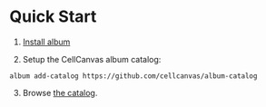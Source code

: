# Quick Start

1. [Install album](https://album.solutions/)

2. Setup the CellCanvas album catalog: 

```
album add-catalog https://github.com/cellcanvas/album-catalog
```
3. Browse [the catalog](https://album.cellcanvas.org).
